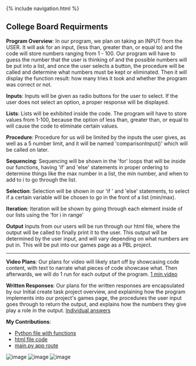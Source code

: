 {% include navigation.html %}

## College Board Requirments

**Program Overview**:
In our program, we plan on taking an INPUT from the USER. It will ask for an input, (less than, greater than, or equal to) and the code will store numbers ranging from 1 - 100. Our program will have to guess the number that the user is thinking of and the possible numbers will be put into a list, and once the user selects a button, the procedure will be called and determine what numbers must be kept or eliminated. Then it will display the function result: how many tries it took and whether the program was correct or not.

**Inputs**:
Inputs will be given as radio buttons for the user to select. If the user does not select an option, a proper response will be displayed.

**Lists**:
Lists will be exhibited inside the code. The program will have to store values from 1-100, because the option of less than, greater than, or equal to will cause the code to eliminate certain values.

**Procedure**:
Procedure for us will be limited by the inputs the user gives, as well as a 5 number limit, and it will be named 'comparisonInput()' which will be called on later.

**Sequencing**:
Sequencing will be shown in the 'for' loops that will be inside our functions, having 'if' and 'else' statements in proper ordering to determine things like the max number in a list, the min number, and when to add to i to go through the list.

**Selection**:
Selection will be shown in our 'if ' and 'else' statements, to select if a certain variable will be chosen to go in the front of a list (min/max).

**Iteration**:
Iteration will be shown by going through each element inside of our lists using the 'for i in range'

**Output**
Inputs from our users will be run through our html file, where the output will be called to finally print it to the user. This output will be determined by the user input, and will vary depending on what numbers are put in. This will be put into our games page as a PBL project.

------------------------------------------------------------------------------------------------------------------------
**Video Plans**:
Our plans for video will likely start off by showcasing code content, with text to narrate what pieces of code showcase what. Then afterwards, we will do 1 run for each output of the program.
[1 min video](https://drive.google.com/file/d/1E3Nsytqk7KPXpaM4Kpo0sdhcUufiKv-O/view?usp=sharing)

**Written Responses**:
Our plans for the written responses are encapsulated by our Initial create task project overview, and explaining how the program implements into our project's games page, the procedures the user input goes through to return the output, and explains how the numbers they give play a role in the output.
[Individual answers](https://docs.google.com/document/d/1zuJ0ZjySbj6A7cOa_FKLKmjovKmuj2vOkhrcBKFjGcM/edit?usp=sharing)

**My Contributions**:
* [Python file with functions](https://github.com/jar04/flask_portfolio/blob/07ae32acf2ddf0aa8994580c6dad9dc748354fa7/templates/danielcreate.py#L1-L65)
* [html file code](https://github.com/jar04/flask_portfolio/blob/07ae32acf2ddf0aa8994580c6dad9dc748354fa7/templates/layouts/seniortask.html#L1-L42)
* [main.py app route](https://github.com/jar04/flask_portfolio/blob/07ae32acf2ddf0aa8994580c6dad9dc748354fa7/main.py#L177-L189)

![image](https://user-images.githubusercontent.com/89228041/158497316-0d22b93f-ac96-4260-bdb5-519ab56c1b9d.png)
![image](https://user-images.githubusercontent.com/89228041/158497436-31a300d6-202f-41ff-97b2-fe35a9657170.png)
![image](https://user-images.githubusercontent.com/89228041/158496908-9fef8708-41b3-410e-a025-43078dfcb640.png)

